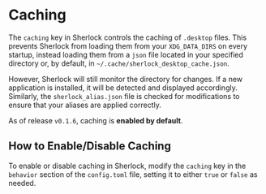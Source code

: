# Caching

The `caching` key in Sherlock controls the caching of `.desktop` files. This prevents Sherlock from loading them from your `XDG_DATA_DIRS` on every startup, instead loading them from a `json` file located in your specified directory or, by default, in `~/.cache/sherlock_desktop_cache.json`.<br>

However, Sherlock will still monitor the directory for changes. If a new application is installed, it will be detected and displayed accordingly. Similarly, the `sherlock_alias.json` file is checked for modifications to ensure that your aliases are applied correctly.<br>

As of release `v0.1.6`, caching is **enabled by default**.<br>

## How to Enable/Disable Caching

To enable or disable caching in Sherlock, modify the `caching` key in the `behavior` section of the `config.toml` file, setting it to either `true` or `false` as needed.<br>

